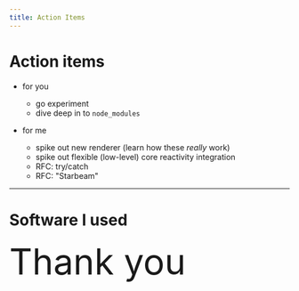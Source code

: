 ```yaml
---
title: Action Items
---
```


# Action items

- for you
  - go experiment
  - dive deep in to `node_modules`

- for me
  - spike out new renderer (learn how these _really_ work)
  - spike out flexible (low-level) core reactivity integration
  - RFC: try/catch
  - RFC: "Starbeam"

<!-- 

So here are some action items for both you and for me.

It took me 3 years to put up the Resources RFC, and like.. it wasn't bad, it just mostly me
struggling with my own activation energy.

But, hopefully before 3 years shows up again, I can make better progress (with help from all of your
of course)

-->

---

# Software I used

<div style="display: grid; gap: 0rem; grid-template-columns: 1fr 1fr 1fr 1fr">

<QRLink size="160" inline="true" href="https://sli.dev" label="sli.dev"/>
<QRLink size="160" inline="true" href="https://jspaint.app" label="JSPaint" />
<QRLink size="160" inline="true" href="https://limber.glimdown.com/" label="Limber (REPL)" />
<QRLink size="160" inline="true" href="https://vuejs.org/" label="Vue 🙈" />

</div>

<div v-click style="font-size: 4rem;">Thank you</div>

<!-- 

Here is the software I used to make this presentation.


[click] and... thank you for listenin to me ramble a bit.

--> 
